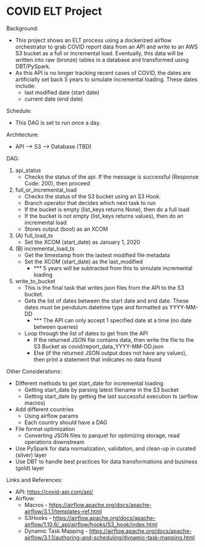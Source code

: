 
# COVID ELT Project

Background:
- This project shows an ELT process using a dockerized airflow orchestrator to grab COVID report data from an API and write to an AWS S3 bucket as a full or incremental load. Eventually, this data will be written into raw (bronze) tables in a database and transformed using DBT/PySpark.
- As this API is no longer tracking recent cases of COVID, the dates are artificially set back 5 years to simulate incremental loading. These dates include:
    - last modified date (start date)
    - current date (end date)

Schedule:
- This DAG is set to run once a day.

Architecture:
- API --> S3 --> Database (TBD)

DAG:
1. api_status
    - Checks the status of the api. If the message is successful (Response Code: 200), then proceed
2. full_or_incremental_load
    - Checks the status of the S3 bucket using an S3 Hook.
    - Branch operator that decides which next task to run
    - If the bucket is empty (list_keys returns None), then do a full load
    - If the bucket is not empty (list_keys returns values), then do an incremental load
    - Stores output (bool) as an XCOM
3. (A) full_load_ts
    - Set the XCOM (start_date) as January 1, 2020
3. (B) incremental_load_ts
    - Get the timestamp from the lastest modified file metadata
    - Set the XCOM (start_date) as the last_modified 
        - *** 5 years will be subtracted from this to simulate incremental loading
5. write_to_bucket
    - This is the final task that writes json files from the API to the S3 bucket.
    - Gets the list of dates between the start date and end date. These dates must be pendulum.datetime type and formatted as YYYY-MM-DD 
        - *** The API can only accept 1 specified date at a time (no date between queries)
    - Loop through the list of dates to get from the API
        - If the returned JSON file contains data, then write the file to the S3 Bucket as covid/report_data_YYYY-MM-DD.json
        - Else (if the returned JSON output does not have any values), then print a statement that indicates no data found

Other Considerations:
- Different methods to get start_date for incremental loading
    - Getting start_date by parsing latest filename in the S3 bucket
    - Getting start_date by getting the last successful execution ts (airflow macros)
- Add different countries 
    - Using airflow params
    - Each country should have a DAG
- File format optimization
    - Converting JSON files to parquet for optimizing storage, read operations downstream
- Use PySpark for data normalization, validation, and clean-up in curated (silver) layer
- Use DBT to handle best practices for data transformations and business (gold) layer

Links and References:
- API: https://covid-api.com/api/
- Airflow: 
    - Macros - https://airflow.apache.org/docs/apache-airflow/3.1.1/templates-ref.html
    - S3Hooks - https://airflow.apache.org/docs/apache-airflow/1.10.6/_api/airflow/hooks/S3_hook/index.html
    - Dynamic Task Mapping - https://airflow.apache.org/docs/apache-airflow/3.1.1/authoring-and-scheduling/dynamic-task-mapping.html
